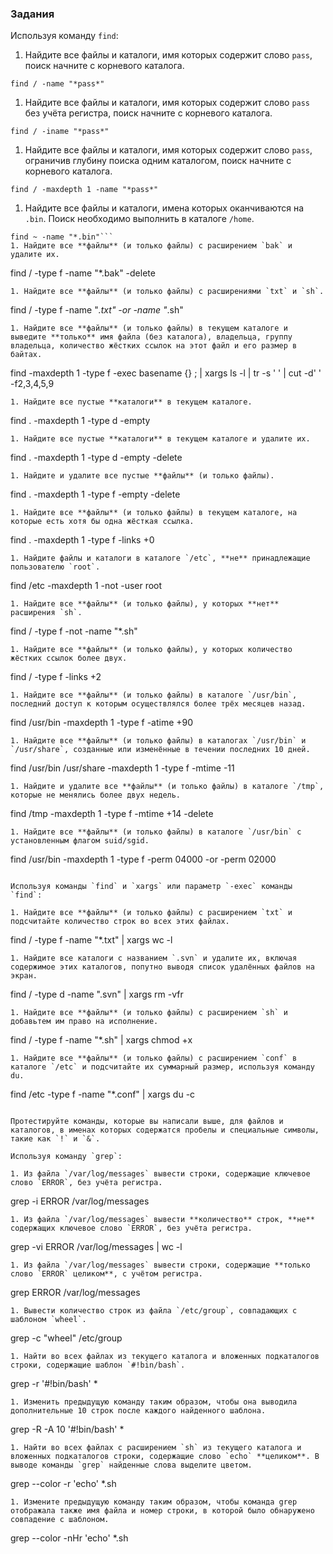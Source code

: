 ### Задания

Используя команду `find`:

1. Найдите все файлы и каталоги, имя которых содержит слово `pass`, поиск начните с корневого каталога.
```
find / -name "*pass*"
```
1. Найдите все файлы и каталоги, имя которых содержит слово `pass` без учёта регистра, поиск начните с корневого каталога.
```
find / -iname "*pass*"
```
1. Найдите все файлы и каталоги, имя которых содержит слово `pass`, ограничив глубину поиска одним каталогом, поиск начните с корневого каталога.
```
find / -maxdepth 1 -name "*pass*"
```
1. Найдите все файлы и каталоги, имена которых оканчиваются на `.bin`. Поиск необходимо выполнить в каталоге `/home`.
```
find ~ -name "*.bin"```
1. Найдите все **файлы** (и только файлы) с расширением `bak` и удалите их.
```
find / -type f -name "*.bak" -delete
```
1. Найдите все **файлы** (и только файлы) с расширениями `txt` и `sh`.
```
find / -type f -name "*.txt" -or -name "*.sh"
```
1. Найдите все **файлы** (и только файлы) в текущем каталоге и выведите **только** имя файла (без каталога), владельца, группу владельца, количество жёстких ссылок на этот файл и его размер в байтах.
```
find -maxdepth 1 -type f -exec basename {} \; | xargs ls -l | tr -s ' ' | cut -d' ' -f2,3,4,5,9
```
1. Найдите все пустые **каталоги** в текущем каталоге.
```
find . -maxdepth 1 -type d -empty
```
1. Найдите все пустые **каталоги** в текущем каталоге и удалите их.
```
find . -maxdepth 1 -type d -empty -delete
```
1. Найдите и удалите все пустые **файлы** (и только файлы).
```
find . -maxdepth 1 -type f -empty -delete
```
1. Найдите все **файлы** (и только файлы) в текущем каталоге, на которые есть хотя бы одна жёсткая ссылка.
```
find . -maxdepth 1 -type f -links +0
```
1. Найдите файлы и каталоги в каталоге `/etc`, **не** принадлежащие пользователю `root`.
```
find /etc -maxdepth 1 -not -user root
```
1. Найдите все **файлы** (и только файлы), у которых **нет** расширения `sh`.
```
find / -type f -not -name "*.sh"
```
1. Найдите все **файлы** (и только файлы), у которых количество жёстких ссылок более двух.
```
find / -type f -links +2
```
1. Найдите все **файлы** (и только файлы) в каталоге `/usr/bin`, последний доступ к которым осуществлялся более трёх месяцев назад.
```
find /usr/bin -maxdepth 1 -type f -atime +90
```
1. Найдите все **файлы** (и только файлы) в каталогах `/usr/bin` и `/usr/share`, созданные или изменённые в течении последних 10 дней.
```
find /usr/bin /usr/share -maxdepth 1 -type f -mtime -11
```
1. Найдите и удалите все **файлы** (и только файлы) в каталоге `/tmp`, которые не менялись более двух недель.
```
find /tmp -maxdepth 1 -type f -mtime +14 -delete
```
1. Найдите все **файлы** (и только файлы) в каталоге `/usr/bin` с установленным флагом suid/sgid.
```
find /usr/bin -maxdepth 1 -type f -perm 04000 -or -perm 02000
```

Используя команды `find` и `xargs` или параметр `-exec` команды `find`:

1. Найдите все **файлы** (и только файлы) с расширением `txt` и подсчитайте количество строк во всех этих файлах.
```
find / -type f -name "*.txt" | xargs wc -l
```
1. Найдите все каталоги с названием `.svn` и удалите их, включая содержимое этих каталогов, попутно выводя список удалённых файлов на экран.
```
find / -type d -name ".svn" | xargs rm -vfr
```
1. Найдите все **файлы** (и только файлы) с расширением `sh` и добавьтем им право на исполнение.
```
find / -type f -name "*.sh" | xargs chmod +x
```
1. Найдите все **файлы** (и только файлы) с расширением `conf` в каталоге `/etc` и подсчитайте их суммарный размер, используя команду du.
```
find /etc -type f -name "*.conf" | xargs du -c
```

Протестируйте команды, которые вы написали выше, для файлов и каталогов, в именах которых содержатся пробелы и специальные символы, такие как `!` и `&`.

Используя команду `grep`:

1. Из файла `/var/log/messages` вывести строки, содержащие ключевое слово `ERROR`, без учёта регистра.
```
grep -i ERROR /var/log/messages
```
1. Из файла `/var/log/messages` вывести **количество** строк, **не** содержащих ключевое слово `ERROR`, без учёта регистра.

```
grep -vi ERROR /var/log/messages | wc -l
```
1. Из файла `/var/log/messages` вывести строки, содержащие **только слово `ERROR` целиком**, с учётом регистра.
```
grep ERROR /var/log/messages
```
1. Вывести количество строк из файла `/etc/group`, совпадающих с шаблоном `wheel`.
```
grep -c "wheel" /etc/group
```
1. Найти во всех файлах из текущего каталога и вложенных подкаталогов строки, содержащие шаблон `#!bin/bash`.
```
grep -r '#!bin/bash' *
```
1. Изменить предыдущую команду таким образом, чтобы она выводила дополнительные 10 строк после каждого найденного шаблона.
```
grep -R -A 10 '#!bin/bash' *
```
1. Найти во всех файлах с расширением `sh` из текущего каталога и вложенных подкаталогов строки, содержащие слово `echo` **целиком**. В выводе команды `grep` найденные слова выделите цветом.
```
grep --color -r 'echo' *.sh
```
1. Измените предыдущую команду таким образом, чтобы команда grep отображала также имя файла и номер строки, в которой было обнаружено совпадение с шаблоном.
```
grep --color -nHr 'echo' *.sh
```
